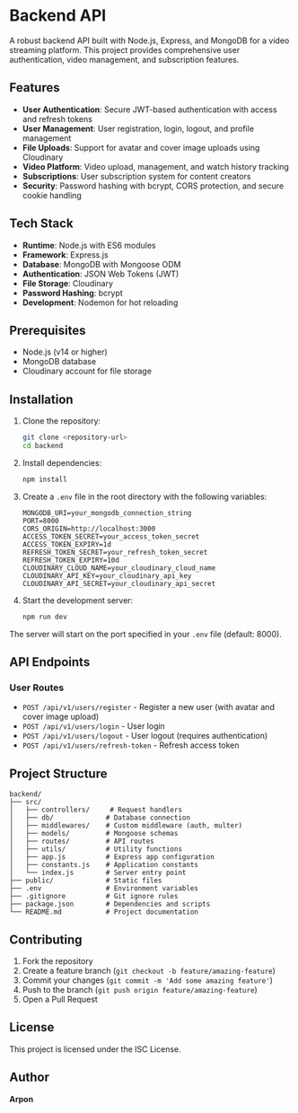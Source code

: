 # Backend API

A robust backend API built with Node.js, Express, and MongoDB for a video streaming platform. This project provides comprehensive user authentication, video management, and subscription features.

## Features

- **User Authentication**: Secure JWT-based authentication with access and refresh tokens
- **User Management**: User registration, login, logout, and profile management
- **File Uploads**: Support for avatar and cover image uploads using Cloudinary
- **Video Platform**: Video upload, management, and watch history tracking
- **Subscriptions**: User subscription system for content creators
- **Security**: Password hashing with bcrypt, CORS protection, and secure cookie handling

## Tech Stack

- **Runtime**: Node.js with ES6 modules
- **Framework**: Express.js
- **Database**: MongoDB with Mongoose ODM
- **Authentication**: JSON Web Tokens (JWT)
- **File Storage**: Cloudinary
- **Password Hashing**: bcrypt
- **Development**: Nodemon for hot reloading

## Prerequisites

- Node.js (v14 or higher)
- MongoDB database
- Cloudinary account for file storage

## Installation

1. Clone the repository:
   ```bash
   git clone <repository-url>
   cd backend
   ```

2. Install dependencies:
   ```bash
   npm install
   ```

3. Create a `.env` file in the root directory with the following variables:
   ```env
   MONGODB_URI=your_mongodb_connection_string
   PORT=8000
   CORS_ORIGIN=http://localhost:3000
   ACCESS_TOKEN_SECRET=your_access_token_secret
   ACCESS_TOKEN_EXPIRY=1d
   REFRESH_TOKEN_SECRET=your_refresh_token_secret
   REFRESH_TOKEN_EXPIRY=10d
   CLOUDINARY_CLOUD_NAME=your_cloudinary_cloud_name
   CLOUDINARY_API_KEY=your_cloudinary_api_key
   CLOUDINARY_API_SECRET=your_cloudinary_api_secret
   ```

4. Start the development server:
   ```bash
   npm run dev
   ```

The server will start on the port specified in your `.env` file (default: 8000).

## API Endpoints

### User Routes
- `POST /api/v1/users/register` - Register a new user (with avatar and cover image upload)
- `POST /api/v1/users/login` - User login
- `POST /api/v1/users/logout` - User logout (requires authentication)
- `POST /api/v1/users/refresh-token` - Refresh access token

## Project Structure

```
backend/
├── src/
│   ├── controllers/     # Request handlers
│   ├── db/             # Database connection
│   ├── middlewares/    # Custom middleware (auth, multer)
│   ├── models/         # Mongoose schemas
│   ├── routes/         # API routes
│   ├── utils/          # Utility functions
│   ├── app.js          # Express app configuration
│   ├── constants.js    # Application constants
│   └── index.js        # Server entry point
├── public/             # Static files
├── .env                # Environment variables
├── .gitignore          # Git ignore rules
├── package.json        # Dependencies and scripts
└── README.md           # Project documentation
```

## Contributing

1. Fork the repository
2. Create a feature branch (`git checkout -b feature/amazing-feature`)
3. Commit your changes (`git commit -m 'Add some amazing feature'`)
4. Push to the branch (`git push origin feature/amazing-feature`)
5. Open a Pull Request

## License

This project is licensed under the ISC License.

## Author

**Arpon**
